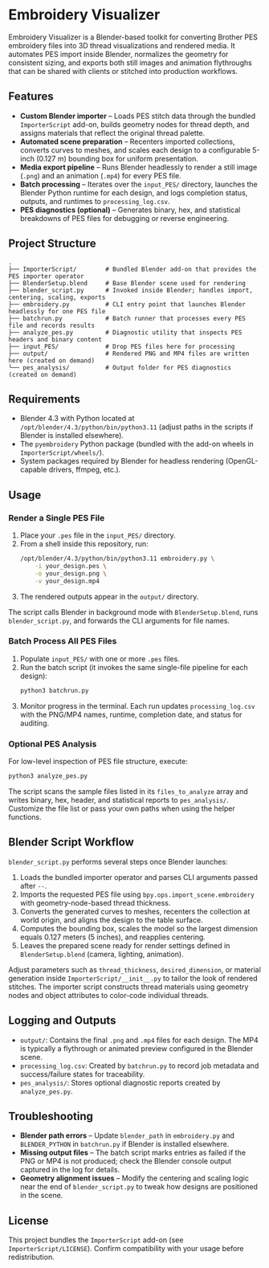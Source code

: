 # Embroidery Visualizer

Embroidery Visualizer is a Blender-based toolkit for converting Brother PES embroidery files into 3D thread visualizations and rendered media. It automates PES import inside Blender, normalizes the geometry for consistent sizing, and exports both still images and animation flythroughs that can be shared with clients or stitched into production workflows.

## Features

- **Custom Blender importer** – Loads PES stitch data through the bundled `ImporterScript` add-on, builds geometry nodes for thread depth, and assigns materials that reflect the original thread palette.
- **Automated scene preparation** – Recenters imported collections, converts curves to meshes, and scales each design to a configurable 5-inch (0.127 m) bounding box for uniform presentation.
- **Media export pipeline** – Runs Blender headlessly to render a still image (`.png`) and an animation (`.mp4`) for every PES file.
- **Batch processing** – Iterates over the `input_PES/` directory, launches the Blender Python runtime for each design, and logs completion status, outputs, and runtimes to `processing_log.csv`.
- **PES diagnostics (optional)** – Generates binary, hex, and statistical breakdowns of PES files for debugging or reverse engineering.

## Project Structure

```
.
├── ImporterScript/        # Bundled Blender add-on that provides the PES importer operator
├── BlenderSetup.blend     # Base Blender scene used for rendering
├── blender_script.py      # Invoked inside Blender; handles import, centering, scaling, exports
├── embroidery.py          # CLI entry point that launches Blender headlessly for one PES file
├── batchrun.py            # Batch runner that processes every PES file and records results
├── analyze_pes.py         # Diagnostic utility that inspects PES headers and binary content
├── input_PES/             # Drop PES files here for processing
├── output/                # Rendered PNG and MP4 files are written here (created on demand)
└── pes_analysis/          # Output folder for PES diagnostics (created on demand)
```

## Requirements

- Blender 4.3 with Python located at `/opt/blender/4.3/python/bin/python3.11` (adjust paths in the scripts if Blender is installed elsewhere).
- The `pyembroidery` Python package (bundled with the add-on wheels in `ImporterScript/wheels/`).
- System packages required by Blender for headless rendering (OpenGL-capable drivers, ffmpeg, etc.).

## Usage

### Render a Single PES File

1. Place your `.pes` file in the `input_PES/` directory.
2. From a shell inside this repository, run:
   ```bash
   /opt/blender/4.3/python/bin/python3.11 embroidery.py \
       -i your_design.pes \
       -o your_design.png \
       -v your_design.mp4
   ```
3. The rendered outputs appear in the `output/` directory.

The script calls Blender in background mode with `BlenderSetup.blend`, runs `blender_script.py`, and forwards the CLI arguments for file names.

### Batch Process All PES Files

1. Populate `input_PES/` with one or more `.pes` files.
2. Run the batch script (it invokes the same single-file pipeline for each design):
   ```bash
   python3 batchrun.py
   ```
3. Monitor progress in the terminal. Each run updates `processing_log.csv` with the PNG/MP4 names, runtime, completion date, and status for auditing.

### Optional PES Analysis

For low-level inspection of PES file structure, execute:
```bash
python3 analyze_pes.py
```
The script scans the sample files listed in its `files_to_analyze` array and writes binary, hex, header, and statistical reports to `pes_analysis/`. Customize the file list or pass your own paths when using the helper functions.

## Blender Script Workflow

`blender_script.py` performs several steps once Blender launches:

1. Loads the bundled importer operator and parses CLI arguments passed after `--`.
2. Imports the requested PES file using `bpy.ops.import_scene.embroidery` with geometry-node-based thread thickness.
3. Converts the generated curves to meshes, recenters the collection at world origin, and aligns the design to the table surface.
4. Computes the bounding box, scales the model so the largest dimension equals 0.127 meters (5 inches), and reapplies centering.
5. Leaves the prepared scene ready for render settings defined in `BlenderSetup.blend` (camera, lighting, animation).

Adjust parameters such as `thread_thickness`, `desired_dimension`, or material generation inside `ImporterScript/__init__.py` to tailor the look of rendered stitches. The importer script constructs thread materials using geometry nodes and object attributes to color-code individual threads.

## Logging and Outputs

- `output/`: Contains the final `.png` and `.mp4` files for each design. The MP4 is typically a flythrough or animated preview configured in the Blender scene.
- `processing_log.csv`: Created by `batchrun.py` to record job metadata and success/failure states for traceability.
- `pes_analysis/`: Stores optional diagnostic reports created by `analyze_pes.py`.

## Troubleshooting

- **Blender path errors** – Update `blender_path` in `embroidery.py` and `BLENDER_PYTHON` in `batchrun.py` if Blender is installed elsewhere.
- **Missing output files** – The batch script marks entries as failed if the PNG or MP4 is not produced; check the Blender console output captured in the log for details.
- **Geometry alignment issues** – Modify the centering and scaling logic near the end of `blender_script.py` to tweak how designs are positioned in the scene.

## License

This project bundles the `ImporterScript` add-on (see `ImporterScript/LICENSE`). Confirm compatibility with your usage before redistribution.
